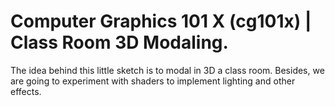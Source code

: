 # Computer Graphics 101 X (cg101x) | Class Room 3D Modaling.

The idea behind this little sketch is to modal in 3D a class room. Besides, we are going to experiment with shaders to implement lighting and other effects.
